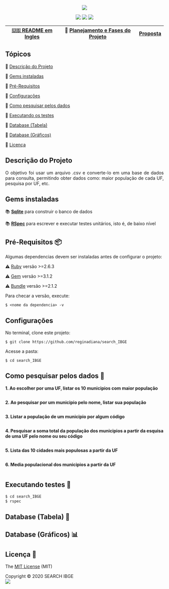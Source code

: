 <p align="center">
  <img src="https://user-images.githubusercontent.com/46378210/84443430-f7ce3b00-ac15-11ea-946b-9937fe8042ab.png">
</p>

<p align="center">
  <img src="https://img.shields.io/apm/l/vim-mode?color=green&label=license&logo=license&logoColor=green&style=for-the-badge"/>
  <img src="http://img.shields.io/static/v1?label=Ruby&message=2.6.3&color=red&style=for-the-badge&logo=ruby"/>
  <img src="http://img.shields.io/static/v1?label=STATUS&message=IN%20PROGRESSS&color=ORANGE&style=for-the-badge">
</p>

| [:us: README em Ingles](https://github.com/reginadiana/search_IBGE/blob/master/README-us.md) | :memo: [Planejamento e Fases do Projeto](https://github.com/reginadiana/search_IBGE/wiki/Search-IBGE---Planejamento---Menu) | [Proposta](https://github.com/reginadiana/search_IBGE/blob/master/desafio_-_treinadev.pdf) |
| :------: | :------: | :------: |

## Tópicos

:small_orange_diamond: [Descrição do Projeto](#descrição-do-projeto)

:small_orange_diamond: [Gems instaladas](#gems-instaladas)

:small_orange_diamond: [Pré-Requisitos](#pre-requisitos-package)

:small_orange_diamond: [Configurações](#configurações)

:small_orange_diamond: [Como pesquisar pelos dados](#como-pesquisar-pelos-dados-data-mag_right)

:small_orange_diamond: [Executando os testes](#executando-os-testes-memo)

:small_orange_diamond: [Database (Tabela)](#database-tabela-bookmark_tabs)

:small_orange_diamond: [Database (Gráficos)](#database-gráficos-bar_chart)

:small_orange_diamond: [Licença](#licença-trident)

## Descrição do Projeto

<p align="justify">
    O objetivo foi usar um arquivo .csv e converte-lo em uma base de dados para consulta, permitindo obter dados como: maior população de cada UF, pesquisa por UF, etc. 
</p>

## Gems instaladas

:books: [**Sqlite**](https://rubygems.org/gems/pg/versions/0.18.4?locale=pt-BR) para construir o banco de dados 

:books: [**RSpec**](https://github.com/rspec/rspec-rails) para escrever e executar testes unitários, isto é, de baixo nível 

## Pré-Requisitos :package:

Algumas dependencias devem ser instaladas antes de configurar o projeto:

:warning: [Ruby](https://www.ruby-lang.org/pt/documentation/installation/) versão >=2.6.3

:warning: [Gem](https://rubygems.org/pages/download?locale=pt-BR) versão >=3.1.2

:warning: [Bundle](https://bundler.io/man/bundle-install.1.html) versão >=2.1.2

Para checar a versão, execute:
```
$ <nome da dependencia> -v
```
## Configurações

No terminal, clone este projeto:
```
$ git clone https://github.com/reginadiana/search_IBGE
```
Acesse a pasta:
```
$ cd search_IBGE
```

## Como pesquisar pelos dados :mag_right:

**1. Ao escolher por uma UF, listar os 10 municipios com maior população**

```ruby
```

**2. Ao pesquisar por um municipio pelo nome, listar sua população**

```ruby
```

**3. Listar a população de um municipio por algum código**

```ruby
```

**4. Pesquisar a soma total da população dos municipios a partir da esquisa de uma UF pelo nome ou seu código**

```ruby
```

**5. Lista das 10 cidades mais populosas a partir da UF**

```ruby
```

**6. Media populacional dos municipios a partir da UF**

```ruby
```

## Executando testes :memo:

```ruby
$ cd search_IBGE
$ rspec 
```

## Database (Tabela) :bookmark_tabs:

## Database (Gráficos) :bar_chart:

## Licença :trident:

The [MIT License](https://github.com/reginadiana/search_IBGE/blob/master/LICENSE) (MIT)

Copyright :copyright: 2020 SEARCH IBGE
<br/>
<img src="https://badges.frapsoft.com/os/v1/open-source.svg?v=102"/>
